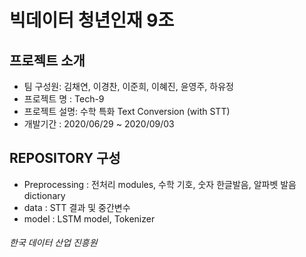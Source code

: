 # 빅데이터 청년인재 9조 

## 프로젝트 소개
* 팀 구성원: 김채연, 이경찬, 이준희, 이혜진, 윤영주, 하유정
* 프로젝트 명 : Tech-9
* 프로젝트 설명: 수학 특화 Text Conversion (with STT)
* 개발기간 : 2020/06/29 ~ 2020/09/03

## REPOSITORY 구성
* Preprocessing : 전처리 modules, 수학 기호, 숫자 한글발음, 알파벳 발음 dictionary
* data : STT 결과 및 중간변수
* model : LSTM model, Tokenizer

###### 한국 데이터 산업 진흥원
